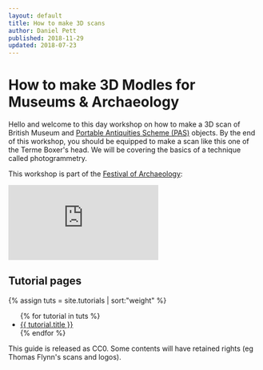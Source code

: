 ```yaml
---
layout: default
title: How to make 3D scans
author: Daniel Pett
published: 2018-11-29
updated: 2018-07-23
---
```


# How to make 3D Modles for Museums & Archaeology

Hello and welcome to this day workshop on how to make a 3D scan of British Museum and [Portable Antiquities Scheme (PAS)](https://finds.org.uk/) objects. By the end of this workshop, you should be equipped to make a scan like this one of the Terme Boxer's head. We will be covering the basics of a technique called photogrammetry.

This workshop is part of the [Festival of Archaeology](https://festival.archaeologyuk.org/):

<div class="resp-container">
<div class="sketchfab-embed-wrapper"><iframe class="resp-iframe" src="https://sketchfab.com/models/9ab4421881c74081aa1f02d792dcb857/embed" frameborder="0" allow="autoplay; fullscreen; vr" mozallowfullscreen="true" webkitallowfullscreen="true"></iframe>
</div>
</div>


## Tutorial pages
{% assign tuts = site.tutorials | sort:"weight" %}
<ul>
{% for tutorial in tuts %}
<li><a href="{{site.baseurl}}{{ tutorial.url }}">{{ tutorial.title }}</a></li>
{% endfor %}
</ul>

This guide is released as CC0. Some contents will have retained rights (eg Thomas Flynn's scans and logos).
